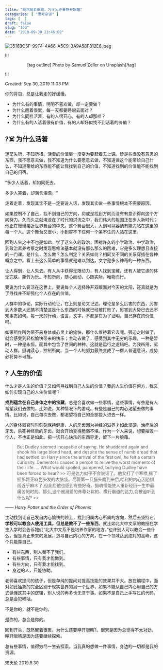 ```yaml
---
title: "既然醒着很累，为什么还要睁开眼睛"
categories: [ "思考杂谈" ]
tags: [  ]
draft: false
slug: "163"
date: "2019-09-30 23:46:00"
---
```


![3516BC5F-99F4-4A66-A5C9-3A9A58F812E6.jpeg](http://frytea-data.test.upcdn.net/3516BC5F-99F4-4A66-A5C9-3A9A58F812E6.jpeg#shadow)

!!!
<center>

[tag outline] Photo by Samuel Zeller on Unsplash[/tag]

</center>
!!!

Created: Sep 30, 2019 11:03 PM

你的背包，总是让我走的好缓慢。

* 为什么有的事情，明明不喜欢做，却一定要做？
* 为什么醒着很累，每一天都要睁眼去面对？
* 为什么同样活着，有的人很开心，有的人却那样？
* 为什么有的人活着很有价值，有的人却好似找不到活着的价值？

## ?‍☠️ 为什么活着
迷茫失所，不知所措。活着的价值层一度变为要赶着去上课。皆是些很没有意思的东西，我不愿意去做，我不知道为什么要愿意去做，不知道做这个能带给自己什么，不知道带给的东西能不能让我找到自己的价值，不知道找到的价值能不能找到自己的归宿。

“多少人活着，却如同死去。

多少人笑着，却满含泪滴。“

走着走着，发现其实不是一定要说人话，发现其实做一些事情根本不需要原因。

如果控制不了自己，找不到自己的方向，抑或是找到方向而没有有意识得向这个方向努力。久而久之就淹没在了时代的洪流之中，我们伟大的祖国正在步入新时代；他正在慢慢接近世界舞台的中央。这个舞台很大，大到可以容纳有能力站在这里的每一个人。这个舞台又很小，小到容不下任何一个呆不住的人站在这里。

回到人生之中不也是如此。学了这么久的政治，困扰许久的小学政治、中学政治，到政治素养考察之时发现思修法基本就没有那么那么的困难，它是多么理想且直接的一门课。是什么，怎么做？怎么判定？关系如何？相同又不同的关系穿插在各种概念之中。看上去这么简单的事情就是难以到达，文字是多么神奇的一种东西。

让人得到，让人失去。有人从中获得无限动力，有人找到宝藏，还有人被它虐的体无完肤，撕竹为乐。不知所向，随心而动，心随实际，唯物而行。

要说为什么要活在这世上，要说每个人选择睁开双眼面对今天的太阳，还真就是为了寻找并不断强化个人存在的价值。

人群中的争论，实际行动论证，在上则是论文记述。理论是多么厉害的东西，厉害到大多数人还搞不清楚这是什么东西的时候就已经被打败了，厉害到大势已去还不知事态如何。每一天的行动，语言，文字，不都是在为了证明，自己存在的价值吗。

如果所作所为带不来身体或心灵上的愉快，那什么维持着它去呢。强迫之时做了，就会感受到轻松愉快带来的快乐；主动去做了，感受到其中无穷的乐趣。一种是暂时，一种是永恒。而其中包含了世间的种种。这就是运行之逻辑吧。为我所用，驱动人群，摄魂读心，控制所向。当一个人的努力最终变成了一群人普遍意识，成势必将势不可挡。

## ? 人生的价值
什么才是人生的价值？又如何寻找到自己人生的价值？我的人生价值在何方，我又如何实现自己的人生价值呢？

**找到蕴含在自己身体之中的宝藏**。总是会喜欢做一些事情，这些事情，有些是有人希望我们去做的，比如说，某种情况下的游戏。有些是自己的内心渴望去做的事情。比如说，自己每次去做，都渴望将自己的全部投入进去一样。

人的身体器官时时刻刻保持健康，人的牙齿因为神经的滋养才如此坚硬。治疗后的牙齿，杀死神经后的牙齿，就会开始变得脆弱不堪。作为一个人来说，想要摧毁一个人，不也正是如此。把一切开心快乐的东西夺走，留下一片狼藉。

> But Dudley seemed incapable of saying. He shuddered again and shook his large blond head, and despite the sense of numb dread that had settled on Harry since the arrival of the first owl, he felt a certain curiosity. Dementors caused a person to relive the worst moments of their life. … What would spoiled, pampered, bullying Dudley have been forced to hear? >>
可是达力似乎不会说话了。他又打了个寒噤,摇了摇那颗亚麻色头发的大脑袋。尽管第一只猫头鹰到来后,哈利的内心因恐惧而近乎麻木了,但此刻他也感到有些好奇。摄魂怪能使人重新经历一生中最痛苦的时刻。那么,这个被溺爱的养尊处优的、横行霸道的达力,会被迫听到什么呢? >>

—— *Harry Potter and the Order of Phoenix*

主动找到让自己发自内心愉快的领土，找到归属内心所属的方向，然后去坚持它。**学校可以教会人使用工具，但总是教不了一些东西**。就比如北大中文系的教授在学生入学时会告诉她们“北大中文系不是培养作家的地方。”也许别人可以教会一些什么，但是真正未来的发展，追寻自己内心的方向，在一个领域达到绝对的高峰，这个只能靠自己。

* 有些东西，别人替不了我们。
* 有些事情，只有我才能做到。
* 有些方向，只有我才能找到。
* 身边的人，只能协助。

老师喜欢提问的孩子，但是单纯的提问对提高技能的效果并不大。放在编程中，面对如此抽象的完全区别于现实世界的另一个世界，如果不能从自己内心用自己的方式读懂这其中的逻辑，别人说的再多也无济于事。如果不是自己上手写过的代码，总是会犯嘀咕。

不是你的，就不是你的。

是你的，总会是你的。

回到开头，既然醒着很累，为什么还要睁开眼睛?。很累是因为总觉得不太对劲。睁开眼睛是因为还要继续探索。

总有些事情，值得穷尽一生去探索。当我真的想做一件事情，身边的一切都是我的资源。

宋天伦
2019.9.30